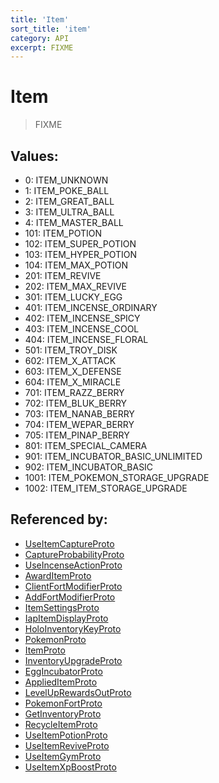 ```yaml
---
title: 'Item'
sort_title: 'item'
category: API
excerpt: FIXME
---
```


# Item

> FIXME

## Values:

- 0: ITEM_UNKNOWN
- 1: ITEM_POKE_BALL
- 2: ITEM_GREAT_BALL
- 3: ITEM_ULTRA_BALL
- 4: ITEM_MASTER_BALL
- 101: ITEM_POTION
- 102: ITEM_SUPER_POTION
- 103: ITEM_HYPER_POTION
- 104: ITEM_MAX_POTION
- 201: ITEM_REVIVE
- 202: ITEM_MAX_REVIVE
- 301: ITEM_LUCKY_EGG
- 401: ITEM_INCENSE_ORDINARY
- 402: ITEM_INCENSE_SPICY
- 403: ITEM_INCENSE_COOL
- 404: ITEM_INCENSE_FLORAL
- 501: ITEM_TROY_DISK
- 602: ITEM_X_ATTACK
- 603: ITEM_X_DEFENSE
- 604: ITEM_X_MIRACLE
- 701: ITEM_RAZZ_BERRY
- 702: ITEM_BLUK_BERRY
- 703: ITEM_NANAB_BERRY
- 704: ITEM_WEPAR_BERRY
- 705: ITEM_PINAP_BERRY
- 801: ITEM_SPECIAL_CAMERA
- 901: ITEM_INCUBATOR_BASIC_UNLIMITED
- 902: ITEM_INCUBATOR_BASIC
- 1001: ITEM_POKEMON_STORAGE_UPGRADE
- 1002: ITEM_ITEM_STORAGE_UPGRADE

## Referenced by:

- [UseItemCaptureProto](../../messages/UseItemCaptureProto/)
- [CaptureProbabilityProto](../../messages/CaptureProbabilityProto/)
- [UseIncenseActionProto](../../messages/UseIncenseActionProto/)
- [AwardItemProto](../../messages/AwardItemProto/)
- [ClientFortModifierProto](../../messages/ClientFortModifierProto/)
- [AddFortModifierProto](../../messages/AddFortModifierProto/)
- [ItemSettingsProto](../../messages/ItemSettingsProto/)
- [IapItemDisplayProto](../../messages/IapItemDisplayProto/)
- [HoloInventoryKeyProto](../../messages/HoloInventoryKeyProto/)
- [PokemonProto](../../messages/PokemonProto/)
- [ItemProto](../../messages/ItemProto/)
- [InventoryUpgradeProto](../../messages/InventoryUpgradeProto/)
- [EggIncubatorProto](../../messages/EggIncubatorProto/)
- [AppliedItemProto](../../messages/AppliedItemProto/)
- [LevelUpRewardsOutProto](../../messages/LevelUpRewardsOutProto/)
- [PokemonFortProto](../../messages/PokemonFortProto/)
- [GetInventoryProto](../../messages/GetInventoryProto/)
- [RecycleItemProto](../../messages/RecycleItemProto/)
- [UseItemPotionProto](../../messages/UseItemPotionProto/)
- [UseItemReviveProto](../../messages/UseItemReviveProto/)
- [UseItemGymProto](../../messages/UseItemGymProto/)
- [UseItemXpBoostProto](../../messages/UseItemXpBoostProto/)
